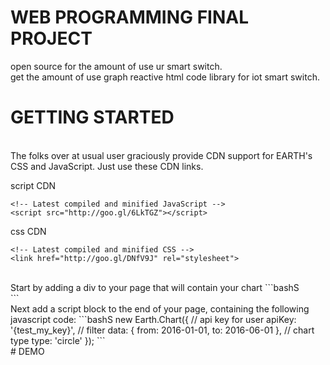 # WEB PROGRAMMING FINAL PROJECT
open source for the amount of use ur smart switch.
<br>
get the amount of use graph reactive html code library for iot smart switch.
<br>
# GETTING STARTED
<br>
The folks over at usual user graciously provide CDN support for EARTH's CSS and JavaScript. Just use these CDN links.

script CDN
```bashS
<!-- Latest compiled and minified JavaScript -->
<script src="http://goo.gl/6LkTGZ"></script>
```
css CDN
```bashS
<!-- Latest compiled and minified CSS -->
<link href="http://goo.gl/DNfV9J" rel="stylesheet">
```
<br>
Start by adding a div to your page that will contain your chart
```bashS
<div id="myChart"></div>
```
<br>
Next add a script block to the end of your page, containing the following javascript code:
```bashS
new Earth.Chart({
  // api key for user
  apiKey: '{test_my_key}',
  // filter
  data: {
    from: 2016-01-01,
    to: 2016-06-01
  },
  // chart type
  type: 'circle'
});
```



<br>
# DEMO

